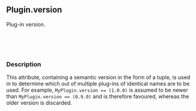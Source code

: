 ## Plugin.version

Plug-in version.

<br>
<br>
<br>

### Description

This attribute, containing a semantic version in the form of a tuple, is used in to determine which out of multiple plug-ins of identical names are to be used. For example, `MyPlugin.version == (1.0.0)` is assumed to be newer than `MyPlugin.version == (0.9.0)` and is therefore favoured, whereas the older version is discarded.